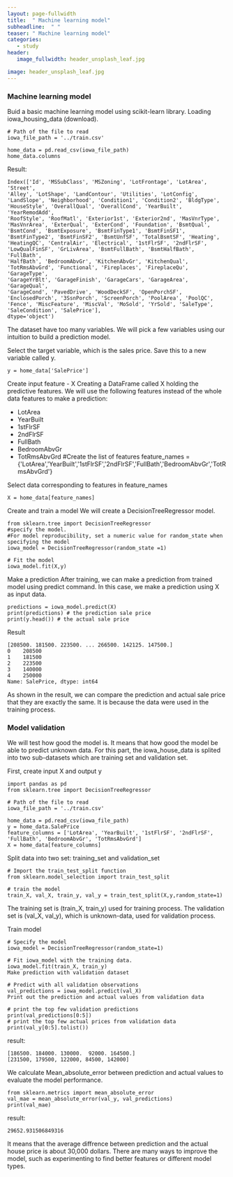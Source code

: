 ```yaml
---
layout: page-fullwidth
title:  " Machine learning model"
subheadline:  " "
teaser: " Machine learning model"
categories: 
   - study
header:
   image_fullwidth: header_unsplash_leaf.jpg

image: header_unsplash_leaf.jpg
---
```


### Machine learning model
Buid a basic machine learning model using scikit-learn library.
Loading iowa_housing_data (download).

    # Path of the file to read
    iowa_file_path = '../train.csv'

    home_data = pd.read_csv(iowa_file_path)
    home_data.columns
Result:

    Index(['Id', 'MSSubClass', 'MSZoning', 'LotFrontage', 'LotArea', 'Street',
    'Alley', 'LotShape', 'LandContour', 'Utilities', 'LotConfig',
    'LandSlope', 'Neighborhood', 'Condition1', 'Condition2', 'BldgType',
    'HouseStyle', 'OverallQual', 'OverallCond', 'YearBuilt', 'YearRemodAdd',
    'RoofStyle', 'RoofMatl', 'Exterior1st', 'Exterior2nd', 'MasVnrType',
    'MasVnrArea', 'ExterQual', 'ExterCond', 'Foundation', 'BsmtQual',
    'BsmtCond', 'BsmtExposure', 'BsmtFinType1', 'BsmtFinSF1',
    'BsmtFinType2', 'BsmtFinSF2', 'BsmtUnfSF', 'TotalBsmtSF', 'Heating',
    'HeatingQC', 'CentralAir', 'Electrical', '1stFlrSF', '2ndFlrSF',
    'LowQualFinSF', 'GrLivArea', 'BsmtFullBath', 'BsmtHalfBath', 'FullBath',
    'HalfBath', 'BedroomAbvGr', 'KitchenAbvGr', 'KitchenQual',
    'TotRmsAbvGrd', 'Functional', 'Fireplaces', 'FireplaceQu', 'GarageType',
    'GarageYrBlt', 'GarageFinish', 'GarageCars', 'GarageArea', 'GarageQual',
    'GarageCond', 'PavedDrive', 'WoodDeckSF', 'OpenPorchSF',
    'EnclosedPorch', '3SsnPorch', 'ScreenPorch', 'PoolArea', 'PoolQC',
    'Fence', 'MiscFeature', 'MiscVal', 'MoSold', 'YrSold', 'SaleType',
    'SaleCondition', 'SalePrice'],
    dtype='object')
The dataset have too many variables. We will pick a few variables using our intuition to build a prediction model.

Select the target variable, which is the sales price. Save this to a new variable called y.

    y = home_data['SalePrice']
Create input feature - X
Creating a DataFrame called X holding the predictive features.
We will use the following features instead of the whole data features to make a prediction:

* LotArea
* YearBuilt
* 1stFlrSF
* 2ndFlrSF
* FullBath
* BedroomAbvGr
* TotRmsAbvGrd
    #Create the list of features
    feature_names = {'LotArea','YearBuilt','1stFlrSF','2ndFlrSF','FullBath','BedroomAbvGr','TotRmsAbvGrd'}

Select data corresponding to features in feature_names

    X = home_data[feature_names]

Create and train a model
We will create a DecisionTreeRegressor model.

    from sklearn.tree import DecisionTreeRegressor
    #specify the model. 
    #For model reproducibility, set a numeric value for random_state when specifying the model
    iowa_model = DecisionTreeRegressor(random_state =1)

    # Fit the model
    iowa_model.fit(X,y) 

Make a prediction
After training, we can make a prediction from trained model using predict command. In this case, we make a prediction using X as input data.

    predictions = iowa_model.predict(X)
    print(predictions) # the prediction sale price
    print(y.head()) # the actual sale price

Result

    [208500. 181500. 223500. ... 266500. 142125. 147500.]
    0    208500
    1    181500
    2    223500
    3    140000
    4    250000
    Name: SalePrice, dtype: int64
As shown in the result, we can compare the prediction and actual sale price that they are exactly the same. It is because the data were used in the training process.

### Model validation
We will test how good the model is. It means that how good the model be able to predict unknown data.
For this part, the iowa_house_data is splited into two sub-datasets which are training set and validation set.

First, create input X and output y

    import pandas as pd
    from sklearn.tree import DecisionTreeRegressor

    # Path of the file to read
    iowa_file_path = '../train.csv'

    home_data = pd.read_csv(iowa_file_path)
    y = home_data.SalePrice
    feature_columns = ['LotArea', 'YearBuilt', '1stFlrSF', '2ndFlrSF', 'FullBath', 'BedroomAbvGr', 'TotRmsAbvGrd']
    X = home_data[feature_columns]
Split data into two set: training_set and validation_set

    # Import the train_test_split function
    from sklearn.model_selection import train_test_split

    # train the model
    train_X, val_X, train_y, val_y = train_test_split(X,y,random_state=1)
The training set is (train_X, train_y) used for training process. The validation set is (val_X, val_y), which is unknown-data, used for validation process.

Train model

    # Specify the model
    iowa_model = DecisionTreeRegressor(random_state=1)

    # Fit iowa_model with the training data.
    iowa_model.fit(train_X, train_y)
    Make prediction with validation dataset

    # Predict with all validation observations
    val_predictions = iowa_model.predict(val_X)
    Print out the prediction and actual values from validation data

    # print the top few validation predictions
    print(val_predictions[0:5])
    # print the top few actual prices from validation data
    print(val_y[0:5].tolist())
result:

    [186500. 184000. 130000.  92000. 164500.]
    [231500, 179500, 122000, 84500, 142000]
We calculate Mean_absolute_error between prediction and actual values to evaluate the model performance.

    from sklearn.metrics import mean_absolute_error
    val_mae = mean_absolute_error(val_y, val_predictions)
    print(val_mae)
result:

    29652.931506849316 
It means that the average diffrence between prediction and the actual house price is about 30,000 dollars.
There are many ways to improve the model, such as experimenting to find better features or different model types.